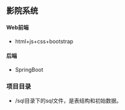## 影院系统

#### Web前端

- html+js+css+bootstrap

#### 后端

- SpringBoot


### 项目目录

- /sql目录下的sql文件，是表结构和初始数据。

